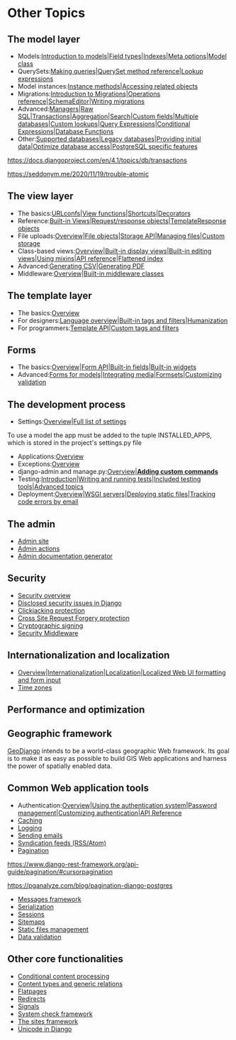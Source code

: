 # Other Topics

## The model layer

- Models:[Introduction to models](https://docs.djangoproject.com/en/2.0/topics/db/models/)|[Field types](https://docs.djangoproject.com/en/2.0/ref/models/fields/)|[Indexes](https://docs.djangoproject.com/en/2.0/ref/models/indexes/)|[Meta options](https://docs.djangoproject.com/en/2.0/ref/models/options/)|[Model class](https://docs.djangoproject.com/en/2.0/ref/models/class/)
- QuerySets:[Making queries](https://docs.djangoproject.com/en/2.0/topics/db/queries/)|[QuerySet method reference](https://docs.djangoproject.com/en/2.0/ref/models/querysets/)|[Lookup expressions](https://docs.djangoproject.com/en/2.0/ref/models/lookups/)
- Model instances:[Instance methods](https://docs.djangoproject.com/en/2.0/ref/models/instances/)|[Accessing related objects](https://docs.djangoproject.com/en/2.0/ref/models/relations/)
- Migrations:[Introduction to Migrations](https://docs.djangoproject.com/en/2.0/topics/migrations/)|[Operations reference](https://docs.djangoproject.com/en/2.0/ref/migration-operations/)|[SchemaEditor](https://docs.djangoproject.com/en/2.0/ref/schema-editor/)|[Writing migrations](https://docs.djangoproject.com/en/2.0/howto/writing-migrations/)
- Advanced:[Managers](https://docs.djangoproject.com/en/2.0/topics/db/managers/)|[Raw SQL](https://docs.djangoproject.com/en/2.0/topics/db/sql/)|[Transactions](https://docs.djangoproject.com/en/2.0/topics/db/transactions/)|[Aggregation](https://docs.djangoproject.com/en/2.0/topics/db/aggregation/)|[Search](https://docs.djangoproject.com/en/2.0/topics/db/search/)|[Custom fields](https://docs.djangoproject.com/en/2.0/howto/custom-model-fields/)|[Multiple databases](https://docs.djangoproject.com/en/2.0/topics/db/multi-db/)|[Custom lookups](https://docs.djangoproject.com/en/2.0/howto/custom-lookups/)|[Query Expressions](https://docs.djangoproject.com/en/2.0/ref/models/expressions/)|[Conditional Expressions](https://docs.djangoproject.com/en/2.0/ref/models/conditional-expressions/)|[Database Functions](https://docs.djangoproject.com/en/2.0/ref/models/database-functions/)
- Other:[Supported databases](https://docs.djangoproject.com/en/2.0/ref/databases/)|[Legacy databases](https://docs.djangoproject.com/en/2.0/howto/legacy-databases/)|[Providing initial data](https://docs.djangoproject.com/en/2.0/howto/initial-data/)|[Optimize database access](https://docs.djangoproject.com/en/2.0/topics/db/optimization/)|[PostgreSQL specific features](https://docs.djangoproject.com/en/2.0/ref/contrib/postgres/)

https://docs.djangoproject.com/en/4.1/topics/db/transactions

https://seddonym.me/2020/11/19/trouble-atomic

## The view layer

- The basics:[URLconfs](https://docs.djangoproject.com/en/2.0/topics/http/urls/)|[View functions](https://docs.djangoproject.com/en/2.0/topics/http/views/)|[Shortcuts](https://docs.djangoproject.com/en/2.0/topics/http/shortcuts/)|[Decorators](https://docs.djangoproject.com/en/2.0/topics/http/decorators/)
- Reference:[Built-in Views](https://docs.djangoproject.com/en/2.0/ref/views/)|[Request/response objects](https://docs.djangoproject.com/en/2.0/ref/request-response/)|[TemplateResponse objects](https://docs.djangoproject.com/en/2.0/ref/template-response/)
- File uploads:[Overview](https://docs.djangoproject.com/en/2.0/topics/http/file-uploads/)|[File objects](https://docs.djangoproject.com/en/2.0/ref/files/file/)|[Storage API](https://docs.djangoproject.com/en/2.0/ref/files/storage/)|[Managing files](https://docs.djangoproject.com/en/2.0/topics/files/)|[Custom storage](https://docs.djangoproject.com/en/2.0/howto/custom-file-storage/)
- Class-based views:[Overview](https://docs.djangoproject.com/en/2.0/topics/class-based-views/)|[Built-in display views](https://docs.djangoproject.com/en/2.0/topics/class-based-views/generic-display/)|[Built-in editing views](https://docs.djangoproject.com/en/2.0/topics/class-based-views/generic-editing/)|[Using mixins](https://docs.djangoproject.com/en/2.0/topics/class-based-views/mixins/)|[API reference](https://docs.djangoproject.com/en/2.0/ref/class-based-views/)|[Flattened index](https://docs.djangoproject.com/en/2.0/ref/class-based-views/flattened-index/)
- Advanced:[Generating CSV](https://docs.djangoproject.com/en/2.0/howto/outputting-csv/)|[Generating PDF](https://docs.djangoproject.com/en/2.0/howto/outputting-pdf/)
- Middleware:[Overview](https://docs.djangoproject.com/en/2.0/topics/http/middleware/)|[Built-in middleware classes](https://docs.djangoproject.com/en/2.0/ref/middleware/)

## The template layer

- The basics:[Overview](https://docs.djangoproject.com/en/2.0/topics/templates/)
- For designers:[Language overview](https://docs.djangoproject.com/en/2.0/ref/templates/language/)|[Built-in tags and filters](https://docs.djangoproject.com/en/2.0/ref/templates/builtins/)|[Humanization](https://docs.djangoproject.com/en/2.0/ref/contrib/humanize/)
- For programmers:[Template API](https://docs.djangoproject.com/en/2.0/ref/templates/api/)|[Custom tags and filters](https://docs.djangoproject.com/en/2.0/howto/custom-template-tags/)

## Forms

- The basics:[Overview](https://docs.djangoproject.com/en/2.0/topics/forms/)|[Form API](https://docs.djangoproject.com/en/2.0/ref/forms/api/)|[Built-in fields](https://docs.djangoproject.com/en/2.0/ref/forms/fields/)|[Built-in widgets](https://docs.djangoproject.com/en/2.0/ref/forms/widgets/)
- Advanced:[Forms for models](https://docs.djangoproject.com/en/2.0/topics/forms/modelforms/)|[Integrating media](https://docs.djangoproject.com/en/2.0/topics/forms/media/)|[Formsets](https://docs.djangoproject.com/en/2.0/topics/forms/formsets/)|[Customizing validation](https://docs.djangoproject.com/en/2.0/ref/forms/validation/)

## The development process

- Settings:[Overview](https://docs.djangoproject.com/en/2.0/topics/settings/)|[Full list of settings](https://docs.djangoproject.com/en/2.0/ref/settings/)

To use a model the app must be added to the tuple INSTALLED_APPS, which is stored in the project's settings.py file

- Applications:[Overview](https://docs.djangoproject.com/en/2.0/ref/applications/)
- Exceptions:[Overview](https://docs.djangoproject.com/en/2.0/ref/exceptions/)
- django-admin and manage.py:[Overview](https://docs.djangoproject.com/en/2.0/ref/django-admin/)|[**Adding custom commands**](https://docs.djangoproject.com/en/2.0/howto/custom-management-commands/)
- Testing:[Introduction](https://docs.djangoproject.com/en/2.0/topics/testing/)|[Writing and running tests](https://docs.djangoproject.com/en/2.0/topics/testing/overview/)|[Included testing tools](https://docs.djangoproject.com/en/2.0/topics/testing/tools/)|[Advanced topics](https://docs.djangoproject.com/en/2.0/topics/testing/advanced/)
- Deployment:[Overview](https://docs.djangoproject.com/en/2.0/howto/deployment/)|[WSGI servers](https://docs.djangoproject.com/en/2.0/howto/deployment/wsgi/)|[Deploying static files](https://docs.djangoproject.com/en/2.0/howto/static-files/deployment/)|[Tracking code errors by email](https://docs.djangoproject.com/en/2.0/howto/error-reporting/)

## The admin

- [Admin site](https://docs.djangoproject.com/en/2.0/ref/contrib/admin/)
- [Admin actions](https://docs.djangoproject.com/en/2.0/ref/contrib/admin/actions/)
- [Admin documentation generator](https://docs.djangoproject.com/en/2.0/ref/contrib/admin/admindocs/)

## Security

- [Security overview](https://docs.djangoproject.com/en/2.0/topics/security/)
- [Disclosed security issues in Django](https://docs.djangoproject.com/en/2.0/releases/security/)
- [Clickjacking protection](https://docs.djangoproject.com/en/2.0/ref/clickjacking/)
- [Cross Site Request Forgery protection](https://docs.djangoproject.com/en/2.0/ref/csrf/)
- [Cryptographic signing](https://docs.djangoproject.com/en/2.0/topics/signing/)
- [Security Middleware](https://docs.djangoproject.com/en/2.0/ref/middleware/#security-middleware)

## Internationalization and localization

- [Overview](https://docs.djangoproject.com/en/2.0/topics/i18n/)|[Internationalization](https://docs.djangoproject.com/en/2.0/topics/i18n/translation/)|[Localization](https://docs.djangoproject.com/en/2.0/topics/i18n/translation/#how-to-create-language-files)|[Localized Web UI formatting and form input](https://docs.djangoproject.com/en/2.0/topics/i18n/formatting/)
- [Time zones](https://docs.djangoproject.com/en/2.0/topics/i18n/timezones/)

## Performance and optimization

## Geographic framework

[GeoDjango](https://docs.djangoproject.com/en/2.0/ref/contrib/gis/) intends to be a world-class geographic Web framework. Its goal is to make it as easy as possible to build GIS Web applications and harness the power of spatially enabled data.

## Common Web application tools

- Authentication:[Overview](https://docs.djangoproject.com/en/2.0/topics/auth/)|[Using the authentication system](https://docs.djangoproject.com/en/2.0/topics/auth/default/)|[Password management](https://docs.djangoproject.com/en/2.0/topics/auth/passwords/)|[Customizing authentication](https://docs.djangoproject.com/en/2.0/topics/auth/customizing/)|[API Reference](https://docs.djangoproject.com/en/2.0/ref/contrib/auth/)
- [Caching](https://docs.djangoproject.com/en/2.0/topics/cache/)
- [Logging](https://docs.djangoproject.com/en/2.0/topics/logging/)
- [Sending emails](https://docs.djangoproject.com/en/2.0/topics/email/)
- [Syndication feeds (RSS/Atom)](https://docs.djangoproject.com/en/2.0/ref/contrib/syndication/)
- [Pagination](https://docs.djangoproject.com/en/2.0/topics/pagination/)

https://www.django-rest-framework.org/api-guide/pagination/#cursorpagination

https://pganalyze.com/blog/pagination-django-postgres

- [Messages framework](https://docs.djangoproject.com/en/2.0/ref/contrib/messages/)
- [Serialization](https://docs.djangoproject.com/en/2.0/topics/serialization/)
- [Sessions](https://docs.djangoproject.com/en/2.0/topics/http/sessions/)
- [Sitemaps](https://docs.djangoproject.com/en/2.0/ref/contrib/sitemaps/)
- [Static files management](https://docs.djangoproject.com/en/2.0/ref/contrib/staticfiles/)
- [Data validation](https://docs.djangoproject.com/en/2.0/ref/validators/)

## Other core functionalities

- [Conditional content processing](https://docs.djangoproject.com/en/2.0/topics/conditional-view-processing/)
- [Content types and generic relations](https://docs.djangoproject.com/en/2.0/ref/contrib/contenttypes/)
- [Flatpages](https://docs.djangoproject.com/en/2.0/ref/contrib/flatpages/)
- [Redirects](https://docs.djangoproject.com/en/2.0/ref/contrib/redirects/)
- [Signals](https://docs.djangoproject.com/en/2.0/topics/signals/)
- [System check framework](https://docs.djangoproject.com/en/2.0/topics/checks/)
- [The sites framework](https://docs.djangoproject.com/en/2.0/ref/contrib/sites/)
- [Unicode in Django](https://docs.djangoproject.com/en/2.0/ref/unicode/)
